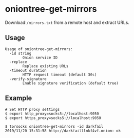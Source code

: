 # oniontree-get-mirrors

Download `/mirrors.txt` from a remote host and extract URLs.

## Usage

```
Usage of oniontree-get-mirrors:
  -id string
    	Onion service ID
  -replace
    	Replace existing URLs
  -timeout duration
    	HTTP request timeout (default 30s)
  -verify-signature
    	Enable signature verification (default true)
```

## Example

```
# Set HTTP proxy settings
$ export http_proxy=socks5://localhost:9050
$ export https_proxy=socks5://localhost:9050

$ torsocks oniontree-get-mirrors -id darkfail
2019/11/20 15:31:58 http://darkfailllnkf4vf.onion: ok
```

